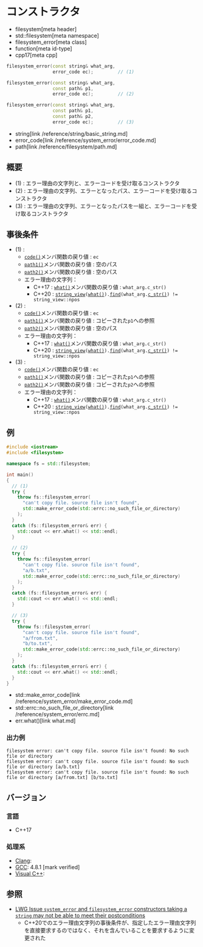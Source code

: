 # コンストラクタ
* filesystem[meta header]
* std::filesystem[meta namespace]
* filesystem_error[meta class]
* function[meta id-type]
* cpp17[meta cpp]

```cpp
filesystem_error(const string& what_arg,
                 error_code ec);         // (1)

filesystem_error(const string& what_arg,
                 const path& p1,
                 error_code ec);         // (2)

filesystem_error(const string& what_arg,
                 const path& p1,
                 const path& p2,
                 error_code ec);         // (3)
```
* string[link /reference/string/basic_string.md]
* error_code[link /reference/system_error/error_code.md]
* path[link /reference/filesystem/path.md]

## 概要
- (1) : エラー理由の文字列と、エラーコードを受け取るコンストラクタ
- (2) : エラー理由の文字列、エラーとなったパス、エラーコードを受け取るコンストラクタ
- (3) : エラー理由の文字列、エラーとなったパスを一組と、エラーコードを受け取るコンストラクタ


## 事後条件
- (1) :
    - [`code()`](code.md)メンバ関数の戻り値 : `ec`
    - [`path1()`](path1.md)メンバ関数の戻り値 : 空のパス
    - [`path2()`](path2.md)メンバ関数の戻り値 : 空のパス
    - エラー理由の文字列：
        - C++17 : [`what()`](what.md)メンバ関数の戻り値 : `what_arg.c_str()`
        - C++20 : [`string_view`](/reference/string_view/basic_string_view.md)`(`[`what()`](what.md)`).`[`find`](/reference/string_view/basic_string_view/find.md)`(what_arg.`[`c_str()`](/reference/string/basic_string/c_str.md)`) != string_view::npos`
- (2) :
    - [`code()`](code.md)メンバ関数の戻り値 : `ec`
    - [`path1()`](path1.md)メンバ関数の戻り値 : コピーされた`p1`への参照
    - [`path2()`](path2.md)メンバ関数の戻り値 : 空のパス
    - エラー理由の文字列：
        - C++17 : [`what()`](what.md)メンバ関数の戻り値 : `what_arg.c_str()`
        - C++20 : [`string_view`](/reference/string_view/basic_string_view.md)`(`[`what()`](what.md)`).`[`find`](/reference/string_view/basic_string_view/find.md)`(what_arg.`[`c_str()`](/reference/string/basic_string/c_str.md)`) != string_view::npos`
- (3) :
    - [`code()`](code.md)メンバ関数の戻り値 : `ec`
    - [`path1()`](path1.md)メンバ関数の戻り値 : コピーされた`p1`への参照
    - [`path2()`](path2.md)メンバ関数の戻り値 : コピーされた`p2`への参照
    - エラー理由の文字列：
        - C++17 : [`what()`](what.md)メンバ関数の戻り値 : `what_arg.c_str()`
        - C++20 : [`string_view`](/reference/string_view/basic_string_view.md)`(`[`what()`](what.md)`).`[`find`](/reference/string_view/basic_string_view/find.md)`(what_arg.`[`c_str()`](/reference/string/basic_string/c_str.md)`) != string_view::npos`


## 例
```cpp example
#include <iostream>
#include <filesystem>

namespace fs = std::filesystem;

int main()
{
  // (1)
  try {
    throw fs::filesystem_error(
      "can't copy file. source file isn't found",
      std::make_error_code(std::errc::no_such_file_or_directory)
    );
  }
  catch (fs::filesystem_error& err) {
    std::cout << err.what() << std::endl;
  }

  // (2)
  try {
    throw fs::filesystem_error(
      "can't copy file. source file isn't found",
      "a/b.txt",
      std::make_error_code(std::errc::no_such_file_or_directory)
    );
  }
  catch (fs::filesystem_error& err) {
    std::cout << err.what() << std::endl;
  }

  // (3)
  try {
    throw fs::filesystem_error(
      "can't copy file. source file isn't found",
      "a/from.txt",
      "b/to.txt",
      std::make_error_code(std::errc::no_such_file_or_directory)
    );
  }
  catch (fs::filesystem_error& err) {
    std::cout << err.what() << std::endl;
  }
}
```
* std::make_error_code[link /reference/system_error/make_error_code.md]
* std::errc::no_such_file_or_directory[link /reference/system_error/errc.md]
* err.what()[link what.md]

### 出力例
```
filesystem error: can't copy file. source file isn't found: No such file or directory
filesystem error: can't copy file. source file isn't found: No such file or directory [a/b.txt]
filesystem error: can't copy file. source file isn't found: No such file or directory [a/from.txt] [b/to.txt]
```

## バージョン
### 言語
- C++17

### 処理系
- [Clang](/implementation.md#clang):
- [GCC](/implementation.md#gcc): 4.8.1 [mark verified]
- [Visual C++](/implementation.md#visual_cpp):


## 参照
- [LWG Issue `system_error` and `filesystem_error` constructors taking a `string` may not be able to meet their postconditions](https://wg21.cmeerw.net/lwg/issue3112)
    - C++20でのエラー理由文字列の事後条件が、指定したエラー理由文字列を直接要求するのではなく、それを含んでいることを要求するように変更された
